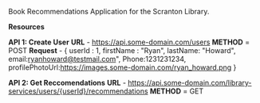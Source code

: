 
Book Recommendations Application for the Scranton Library.

**Resources**

**API 1: Create User**
  **URL** - https://api.some-domain.com/users
  **METHOD** = POST
  **Request** -
  {
    userId : 1,
    firstName : "Ryan",
    lastName: "Howard",
    email:ryanhoward@testmail.com",
    Phone:1231231234,
    profilePhotoUrl:https://images.some-domain.com/ryan_howard.png
  }



**API 2: Get Reccomendations**
   **URL** - https://api.some-domain.com/library-services/users/{userId}/recommendations
   **METHOD** = GET
